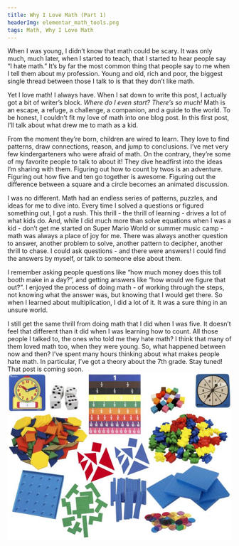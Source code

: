 ```yaml
---
title: Why I Love Math (Part 1)
headerImg: elementar_math_tools.png
tags: Math, Why I Love Math
---
```

When I was young, I didn’t know that math could be scary.  It was only much, much later, when I started to teach, that I started to hear people say “I hate math.”
It’s by far the most common thing that people say to me when I tell them about my profession.  Young and old, rich and poor, the biggest single thread between those I talk to is that they don’t like math. 

Yet I love math! I always have. When I sat down to write this post, I actually got a bit of writer’s block. *Where do I even start? There’s so much!*  Math is an escape, a refuge, a challenge, a companion, and a guide to the world. To be honest, I couldn’t fit my love of math into one blog post.  In this first post, I'll talk about what drew me to math as a kid. 

From the moment they’re born, children are wired to learn. They love to find patterns, draw connections, reason, and jump to conclusions. I’ve met very few kindergarteners who were afraid of math. On the contrary, they’re some of my favorite people to talk to about it! They dive headfirst into the ideas I’m sharing with them. Figuring out how to count by twos is an adventure. Figuring out how five and ten go together is awesome. Figuring out the difference between a square and a circle becomes an animated discussion. 

I was no different. Math had an endless series of patterns, puzzles, and ideas for me to dive into. Every time I solved a questions or figured something out, I got a rush. This thrill - the thrill of learning - drives a lot of what kids do.  And, while I did much more than solve equations when I was a kid - don’t get me started on Super Mario World or summer music camp - math was always a place of joy for me. There was always another question to answer, another problem to solve, another pattern to decipher, another thrill to chase.  I could ask questions - and there were answers! I could find the answers by myself, or talk to someone else about them.

 I remember asking people questions like “how much money does this toll booth make in a day?”, and getting answers like “how would we figure that out?”.  I enjoyed the process of doing math - of working through the steps, not knowing what the answer was, but knowing that I would get there. So when I learned about multiplication, I did a lot of it. It was a sure thing in an unsure world. 

I still get the same thrill from doing math that I did when I was five. It doesn’t feel that different than it did when I was learning how to count.  All those people I talked to, the ones who told me they hate math? I think that many of them loved math too, when they were young. So, what happened between now and then? I’ve spent many hours thinking about what makes people hate math. In particular, I’ve got a theory about the 7th grade. Stay tuned! That post is coming soon.  
![Math manipulatives](/static/img/elementar_math_tools.png "Various math manipulatives and toys for younger kids")
